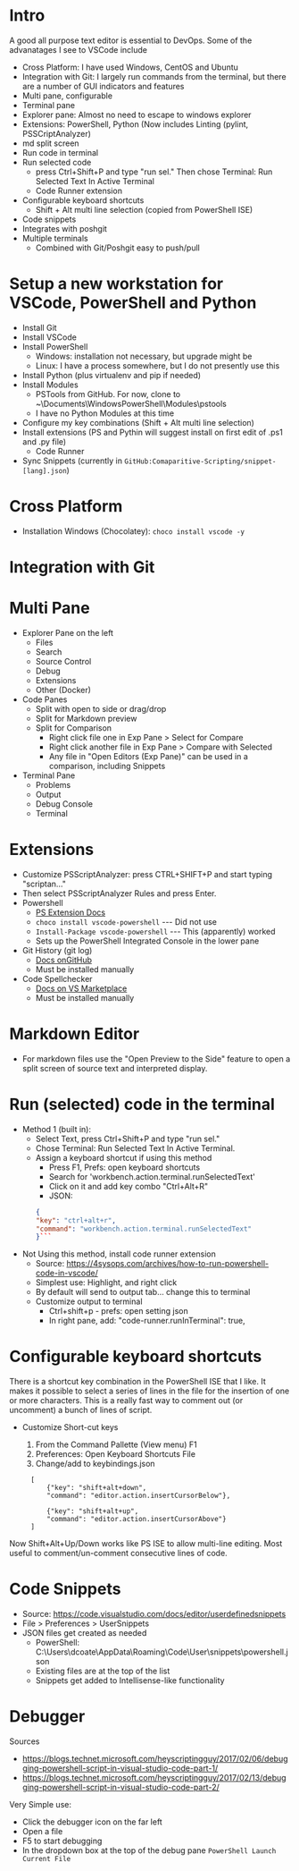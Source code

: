 # Intro
A good all purpose text editor is essential to DevOps. Some of the advanatages I see to VSCode include
* Cross Platform: I have used Windows, CentOS and Ubuntu
* Integration with Git: I largely run commands from the terminal, but there are a number of GUI indicators and features
* Multi pane, configurable
* Terminal pane
* Explorer pane: Almost no need to escape to windows explorer
* Extensions: PowerShell, Python  (Now includes Linting (pylint, PSSCriptAnalyzer)
* md split screen
* Run code in terminal
* Run selected code
    * press Ctrl+Shift+P and type "run sel." Then chose Terminal: Run Selected Text In Active Terminal
    * Code Runner extension
* Configurable keyboard shortcuts
    * Shift + Alt multi line selection (copied from PowerShell ISE)
* Code snippets
* Integrates with poshgit
* Multiple terminals
    * Combined with Git/Poshgit easy to push/pull 

# Setup a new workstation for VSCode, PowerShell and Python
* Install Git
* Install VSCode
* Install PowerShell
  * Windows: installation not necessary, but upgrade might be
  * Linux: I have a process somewhere, but I do not presently use this
* Install Python (plus virtualenv and pip if needed)
* Install Modules
  * PSTools from GitHub. For now, clone to ~\Documents\WindowsPowerShell\Modules\pstools
  * I have no Python Modules at this time
* Configure my key combinations (Shift + Alt multi line selection)
* Install extensions (PS and Pythin will suggest install on first edit of .ps1 and .py file)
  * Code Runner
* Sync Snippets (currently in `GitHub:Comaparitive-Scripting/snippet-[lang].json`)

# Cross Platform
* Installation Windows (Chocolatey): `choco install vscode -y` 

# Integration with Git

# Multi Pane
* Explorer Pane on the left
  * Files
  * Search
  * Source Control
  * Debug
  * Extensions
  * Other (Docker)
* Code Panes
  * Split with open to side or drag/drop
  * Split for Markdown preview
  * Split for Comparison
    * Right click file one in Exp Pane > Select for Compare
    * Right click another file in Exp Pane > Compare with Selected
    * Any file in "Open Editors (Exp Pane)" can be used in a comparison, including Snippets
* Terminal Pane
  * Problems
  * Output
  * Debug Console
  * Terminal

# Extensions
* Customize PSScriptAnalyzer:  press CTRL+SHIFT+P and start typing "scriptan…"
* Then select PSScriptAnalyzer Rules and press Enter.
* Powershell
  * <a href="https://marketplace.visualstudio.com/items? itemName=ms-vscode.PowerShell">PS Extension Docs</a>
  * `choco install vscode-powershell`  --- Did not use
  * `Install-Package vscode-powershell`  --- This (apparently) worked
  * Sets up the PowerShell Integrated Console in the lower pane
* Git History (git log)
  * <a href="https://github.com/DonJayamanne/gitHistoryVSCode">Docs onGitHub</a>
  * Must be installed manually
* Code Spellchecker
  * <a href="https://marketplace.visualstudio.com/items? itemName=streetsidesoftware.code-spell-checker">Docs on VS Marketplace</a>
  * Must be installed manually

# Markdown Editor
* For markdown files use the "Open Preview to the Side" feature to open a split screen of source text and interpreted display.

# Run (selected) code in the terminal
* Method 1 (built in):
  * Select Text, press Ctrl+Shift+P and type "run sel."
  * Chose Terminal: Run Selected Text In Active Terminal.
  * Assign a keyboard shortcut if using this method
    * Press F1, Prefs: open keyboard shortcuts
    * Search for 'workbench.action.terminal.runSelectedText'
    * Click on it and add key combo "Ctrl+Alt+R"
    * JSON:
    ```json
    {
    "key": "ctrl+alt+r",
    "command": "workbench.action.terminal.runSelectedText"
    }```    
* Not Using this method, install code runner extension
  * Source: https://4sysops.com/archives/how-to-run-powershell-code-in-vscode/
  * Simplest use: Highlight, and right click
  * By default will send to output tab… change this to terminal
  * Customize output to terminal
    * Ctrl+shift+p - prefs: open setting json
    * In right pane, add: "code-runner.runInTerminal": true,


# Configurable keyboard shortcuts
There is a shortcut key combination in the PowerShell ISE that I like. It makes it possible to select a series of lines in the file for the insertion of one or more characters. This is a really fast way to comment out (or uncomment) a bunch of lines of script.
* Customize Short-cut keys
	1. From the Command Pallette (View menu)  F1
	2. Preferences: Open Keyboard Shortcuts File
	3. Change/add to keybindings.json

  ```
	[
		{"key": "shift+alt+down",
		"command": "editor.action.insertCursorBelow"},

		{"key": "shift+alt+up",
		"command": "editor.action.insertCursorAbove"}
	]
  ```

Now Shift+Alt+Up/Down works like PS ISE to allow multi-line editing.
Most useful to comment/un-comment consecutive lines of code.

# Code Snippets
* Source: https://code.visualstudio.com/docs/editor/userdefinedsnippets
* File > Preferences > UserSnippets
* JSON files get created as needed
    * PowerShell: C:\Users\dcoate\AppData\Roaming\Code\User\snippets\powershell.json
    * Existing files are at the top of the list
    * Snippets get added to Intellisense-like functionality

# Debugger
Sources
* https://blogs.technet.microsoft.com/heyscriptingguy/2017/02/06/debugging-powershell-script-in-visual-studio-code-part-1/
* https://blogs.technet.microsoft.com/heyscriptingguy/2017/02/13/debugging-powershell-script-in-visual-studio-code-part-2/

Very Simple use:
* Click the debugger icon on the far left
* Open a file
* F5 to start debugging
* In the dropdown box at the top of the debug pane `PowerShell Launch Current File`